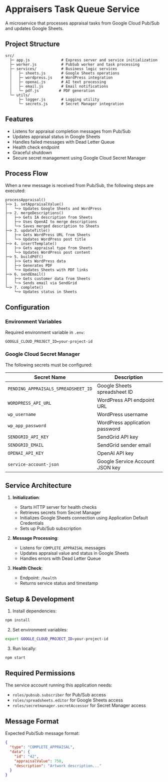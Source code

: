 # Appraisers Task Queue Service

A microservice that processes appraisal tasks from Google Cloud Pub/Sub and updates Google Sheets.

## Project Structure

```
src/
  ├─ app.js              # Express server and service initialization
  ├─ worker.js           # PubSub worker and task processing
  ├─ services/           # Business logic services
  │   ├─ sheets.js       # Google Sheets operations
  │   ├─ wordpress.js    # WordPress integration
  │   ├─ openai.js       # AI text processing
  │   ├─ email.js        # Email notifications
  │   └─ pdf.js         # PDF generation
  └─ utils/
      ├─ logger.js       # Logging utility
      └─ secrets.js      # Secret Manager integration
```

## Features

- Listens for appraisal completion messages from Pub/Sub
- Updates appraisal status in Google Sheets
- Handles failed messages with Dead Letter Queue
- Health check endpoint
- Graceful shutdown
- Secure secret management using Google Cloud Secret Manager

## Process Flow

When a new message is received from Pub/Sub, the following steps are executed:

```
processAppraisal()
├─> 1. setAppraisalValue()
│   └─> Updates Google Sheets and WordPress
├─> 2. mergeDescriptions()
│   ├─> Gets IA description from Sheets
│   ├─> Uses OpenAI to merge descriptions
│   └─> Saves merged description to Sheets
├─> 3. updateTitle()
│   ├─> Gets WordPress URL from Sheets
│   └─> Updates WordPress post title
├─> 4. insertTemplate()
│   ├─> Gets appraisal type from Sheets
│   └─> Updates WordPress post content
├─> 5. buildPdf()
│   ├─> Gets WordPress data
│   ├─> Generates PDF
│   └─> Updates Sheets with PDF links
├─> 6. sendEmail()
│   ├─> Gets customer data from Sheets
│   └─> Sends email via SendGrid
└─> 7. complete()
    └─> Updates status in Sheets
```

## Configuration

### Environment Variables

Required environment variable in `.env`:
```
GOOGLE_CLOUD_PROJECT_ID=your-project-id
```

### Google Cloud Secret Manager

The following secrets must be configured:

| Secret Name | Description |
|------------|-------------|
| `PENDING_APPRAISALS_SPREADSHEET_ID` | Google Sheets spreadsheet ID |
| `WORDPRESS_API_URL` | WordPress API endpoint URL |
| `wp_username` | WordPress username |
| `wp_app_password` | WordPress application password |
| `SENDGRID_API_KEY` | SendGrid API key |
| `SENDGRID_EMAIL` | SendGrid sender email |
| `OPENAI_API_KEY` | OpenAI API key |
| `service-account-json` | Google Service Account JSON key |

## Service Architecture

1. **Initialization**:
   - Starts HTTP server for health checks
   - Retrieves secrets from Secret Manager
   - Initializes Google Sheets connection using Application Default Credentials
   - Sets up Pub/Sub subscription

2. **Message Processing**:
   - Listens for `COMPLETE_APPRAISAL` messages
   - Updates appraisal value and status in Google Sheets
   - Handles errors with Dead Letter Queue

3. **Health Check**:
   - Endpoint: `/health`
   - Returns service status and timestamp

## Setup & Development

1. Install dependencies:
```bash
npm install
```

2. Set environment variables:
```bash
export GOOGLE_CLOUD_PROJECT_ID=your-project-id
```

3. Run locally:
```bash
npm start
```

## Required Permissions

The service account running this application needs:
- `roles/pubsub.subscriber` for Pub/Sub access
- `roles/spreadsheets.editor` for Google Sheets access
- `roles/secretmanager.secretAccessor` for Secret Manager access

## Message Format

Expected Pub/Sub message format:
```json
{
  "type": "COMPLETE_APPRAISAL",
  "data": {
    "id": "42",
    "appraisalValue": 750,
    "description": "Artwork description..."
  }
}
```
